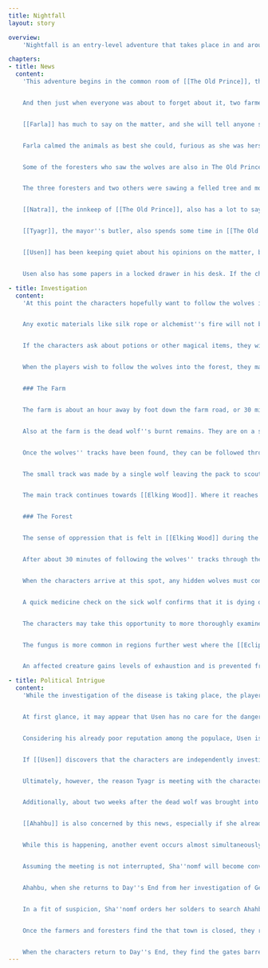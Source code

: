 ```yaml
---
title: Nightfall
layout: story

overview:
    'Nightfall is an entry-level adventure that takes place in and around [[Day''s End]]. The typical adventure path follows the rise of a deadly fungus into an occupation of Day''s End and finally to the eventual conclusion of both issues. This adventure does not assume any knowledge of the setting in which it takes place but leaves characters with a strong foundation on which more advanced adventures can be run.'

chapters:
- title: News
  content:
    'This adventure begins in the common room of [[The Old Prince]], the heart of Day''s End''s social network. The place is as full as it''s ever been, and everyone is talking about the latest piece of news that has just come in with the foresters---the wolves are inching closer to the edges of the forest and the town itself. This in itself is not entirely out of the ordinary; as seasons come and go, and the weather changes, the wolves move around to follow the elk. But it is summer now, when the wolves normally stay well away from any civilization and hunt deeper in the forest where the elk can be found. What''s more, the wolves apparently looked half starved---maybe even diseased.


    And then just when everyone was about to forget about it, two farmers [[Geris]] and [[Farla]] declared that their cattle were attacked by a pack of wolves. Their description exactly matched that given by the foresters; sick and starving, except even more extreme. What''s more, one of the wolves had been killed by their cows and Geris brought in its head. Its eyes were sunken and its nose was bloodied; its fur was slick with a black, oily substance, and its teeth were nearly all rotted away. [[Usen]], the mayor of Day''s End, ordered it burned, and those who caught even so much as a whiff of the smoke gagged and were sent into coughing fits. There is much speculation as to what could be affecting the wolves so severely: some proclaim the end of the world, or the return of an ancient plague; others scoff and put it down to a hoax. But that doesn''t stop them from talking about it.


    [[Farla]] has much to say on the matter, and she will tell anyone she meets her entire tale. It is greatly exagerrated and different every time, but anyone who can listen carefully to what is said may learn something useful. The story begins on a dark night, with the wind howling through the chimney and all but blowing out the flames in the fireplace ("A night for trouble, if trouble would come on any night"). Then Farla heard an unearthly noise, seeming to come from all directions at once; it was the howling of wolves, but terribly distorted by wind (and memory). Farla sat frozen in fear ("Those calls froze my blood to ice, I''ve heard wolves before, and those were not---demons from the shadows, I''m sure of it"), but she didn''t hear the noise again. A few minutes later, however, she clearly heard sounds of distress from her cattle and was shaken from her state of shock. She grabbed the hot poker from the fireplace and a large axe for chopping wood and ran outside, but the damage was already done: one dairy cow dead and the other wounded. The wolves fled in silence as soon as she ran out, but one wolf lay dead on the ground, trampled by the cows.


    Farla calmed the animals as best she could, furious as she was herself, and dragged the dead wolf around back ("It was as big as a bear!") where she left it for the night. The cow was too heavy to move, so she left her in the barn. The next day, Farla and Geris butchered Betsuthi and didn''t look at the dead wolf at all until the following morning. When they did they found it no less disturbing than before, but they both agreed nonetheless that they should warn the other people of [[Day''s End]]. So they cut off the wolf''s head and took it to the town, burning the rest of the wolf far from their house. While Farla shares her story in [[The Old Prince]], [[Geris]] sells beef at the market and does the same.


    Some of the foresters who saw the wolves are also in The Old Prince. They can be found arguing loudly with [[Rama]], a blacksmith notorious in Day''s End for picking fights every chance she gets. 3 to 1 against the foresters, she''ll leave before it gets physical, but that won''t stop her from causing a ruckus. Right now she''s trying to tell the foresters that what they saw weren''t wolves, but werewolves. Ferocious and deadly, werewolves are seen sometimes near Day''s End, but always alone. Rama''s idea has no strong basis of truth; it is clearly nonsense. If the characters try to insert themselves into this debate, they find both parties very insistent on their positions, and unless the characters do something to settle things, Rama will storm off after only a few minutes. After Rama leaves, the foresters are still grumpy and become annoyed at the slightest objection. If the characters are receptive and agreeable, though, then the foresters will tell them what they saw.


    The three foresters and two others were sawing a felled tree and moving the pieces into their cart. Suddenly, their horses became agitated. The foresters took a look around the site but didn''t see anything, so they continued about their business. A few minutes later, one of the foresters saw a wolf peering at them from the forest. She alerted the others, and together they watched the wolf turn away and walk around their work area. Then they saw that there were at least 4 other wolves behind it, all going in the same direction towards the town. The wolves never approached the work site, and didn''t make a noise. From afar they could see that the wolves were lean and had patches of matted or missing fur, but not much more.


    [[Natra]], the innkeep of [[The Old Prince]], also has a lot to say (as always). When latecomers can''t get within earshot of Farla, they turn to Natra to hear her side of the tale. What Natra tells is wildly inaccurate; she talks about great acts of heroism, lightning striking the ground nearby, and so on. Ultimately, however, she wants to see the end of this mystery. Though she does love to have a good story to tell, Natra also has a heart for the animals of [[Elking Wood]] and doesn''t like to see them getting sick and desperate. [[Usen]] only took interest long enough to order the wolf''s head burned, which annoyed her greatly. She suggests to anyone who cares to listen that they should ask Usen to support a venture to find the root of the problem. Then she claims says that if Usen denies them, she will go to him herself ("He always listens to me; he knows how much influence I have"). If it eventually comes to that, though, she only returns fuming and refuses to tell anyone what happened. If the characters approach her and say they''ll go themselves, she discretely gives them each 5 gp to buy supplies and wishes them the best of luck.


    [[Tyagr]], the mayor''s butler, also spends some time in [[The Old Prince]] to find out what the people are saying. He won''t stay long and he won''t say anything he doesn''t have to, hiding the fact that that he is very worried about what is happening and is not confident in the mayor''s (lack of) interference. A character speaking to him must contest their insight with his deception to determine this. If the characters end up speaking with Tyagr at The Old Prince, he will first try to deflect their questions without truly answering them. If the characters are insistent, he will try to leave the inn and return to the [[Mayoral Seat]]. If the characters follow Tyagr or insist on seeing the mayor, he tries once more to persuade them to leave but grants them an appointment if they persist.


    [[Usen]] has been keeping quiet about his opinions on the matter, but if pressed he will say it''s not a matter for concern while looking very concerned (but he always looks concerned). When questioned further about the diseased wolves, he will say that he is looking into it but will refuse to give details ("I''ve got someone looking into it already, just go away"). Hand waving may be involved, as will the phrase "leave well enough alone". Eventually, though, he will admit that nobody is doing anything about it and he thinks someone should (he suggests the characters themselves, "since you seem so interested in the problem"). If the characters attempt to intimidate Usen into telling them more or giving them what they want, have the leading character make a check. If the check succeeds, Usen tells them what they want to know or obeys their request (to some reasonable extent). If the check fails, Usen grumbles and loudly denies them. If the check fails by 5 or more, Usen orders the characters to leave and calls two guards into the room if they hesitate. If the characters try to smoothly persuade Usen instead, determine whether he agrees, disagrees, or strongly disagrees with the request. If he agrees, no check is required. If he disagrees or strongly disagrees, the characters may attempt up to three persuasion checks to change his mind. Each successful check increases his agreement by one level and each unsuccessful check decreases his agreement by one level. If Usen is persuaded to agree with the request, he grants it. If the check fails while Usen strongly disagrees, he becomes angry and orders the characters to leave after denying their request, saying they are wasting his time.


    Usen also has some papers in a locked drawer in his desk. If the characters find a way to search these papers, they find a series of memos written between himself and Tyagr. They betray Usen''s discomfort at the situation, his desire to have it resolved, and his reluctance to send an expedition into the forest. Tyagr merely tried to offer practical advice, but agrees that the matter is significant.'

- title: Investigation
  content:
    'At this point the characters hopefully want to follow the wolves into the forest. But before they do, they might want supplies.


    Any exotic materials like silk rope or alchemist''s fire will not be available. Food can be bought at the market (where [[Geris]] is selling beef and telling his story), and other basic equipment (rope, torches, pots, etc.) can be bought from peddlers and crafters. Simple weapons and light armour can be bought from any blacksmith or leatherworker on demand, while medium and heavy armour will take time to tailor properly. Martial weapons are also not difficult to find.


    If the characters ask about potions or other magical items, they will be directed to [[Ahahbu]], the healer. She has 1d3 Potions of Healing on hand when the characters arrive, but she will not sell them immediately for any amount of gold ("I need these potions for my patients---you never know when someone might lose an arm around here"), but if the characters press further she inquires what they want it for (if they haven''t already said). When she learns that they intend to venture into [[Elking Wood]] to investigate the cause of the wolves'' advances, she becomes interested. She offers to give one potion to the characters if they agree to bring back a physical piece of whatever it is they find, be it fungus, rotting carcass, or magical item. She claims she wants it so she can study it and learn how to prevent against it in the future. This is almost the whole truth, but if any character succeeds on a difficult check against this statement, they glean that she hopes it is a magical cause and wants to investigate its magical properties to improve her own skills.


    When the players wish to follow the wolves into the forest, they may want to start either at [[Geris]] and [[Farla]]''s farm or at the lumber yard.


    ### The Farm


    The farm is about an hour away by foot down the farm road, or 30 minutes by cart. The door to the house is locked and no-one but Geris and Farla live there, but the barn, cattle yard, and the site of the attack are all accessible around the back. Though a couple days havce passed since the attack, the signs are still visible in the mud. Once the signs have been spotted, it is possible to locate the wolves'' tracks with a check to track them. On a high roll, the character making the check also identifies that 8 wolves arrived at the farm and 7 left. There are two sets of tracks: one coming to the farm, and another leaving. Both tracks point in the direction of the forest.


    Also at the farm is the dead wolf''s burnt remains. They are on a small patch of bare dirt about 500 feet away from the house and barn. A thin wisp of smoke still rises from the ashes, but it is nearly burnt out. Up close the wolf is hardly recognizable any more, having been trampled, decapitated, and burnt. A check to identify natural materials reveals that among the remains of the wolf are burnt fragments of a fungus. It is impossible to know what fungus it was.


    Once the wolves'' tracks have been found, they can be followed through the fields. Both the tracks to and from the farm travel in a gently curving path towards the forest, which is about an hour from the farm by foot. As the characters follow the tracks, they notice that there are flecks of a black oily substance on the ground and in the grasses. Though it may not be immediately obvious to the characters, this is the blood of the diseased wolves. If the characters are following the tracks leading away from the farm, have the main tracker make a check after 45 minutes of walking to spot a change in the tracks. On a failure, they notice nothing new but can continue to follow the tracks. On a success, they notice that the wolves'' tracks branch here, leading off in two directions. One of the tracks was made only by a single wolf, traveling alone, while the other track was made by the rest of the wolves.


    The small track was made by a single wolf leaving the pack to scout. While scouting, the wolf saw an elk and decided to hunt it alone. Unfortunately, both the wolf and the elk killed each other and the tracks end at a scene of the battle a few minutes after they split off from the main tracks. The carcass of the elk lies alongside that of the wolf, both clearly affected by the same disease as the wolf [[Farla]] brought in. Their fur is patchy and slick with a black, oily, substance, their eyes are sunken, and they are both emaciated. The elk was obviously killed by the wolf, as evidenced by the bite and claw marks along its neck and legs. The wolf was impaled by one the elk''s antlers. A medicine check confirms that this was the cause of death of the wolf. The tracks near the area are disrupted, but a successful check confirms that there are no tracks leading away from this spot other than those the characters followed. The animals died the day before [[Geris]] and [[Farla]] came to the town, so they have been dead at least one day.


    The main track continues towards [[Elking Wood]]. Where it reaches the edge of the forest, the tree canopy hangs low. The air feels thick, and warmer than it should in the shade. There are few noises; perhaps the chirp of a bird every now and then, or the rustle of a tree branch in the wind. In the summer, the forest floor is all but covered with shrubs, vines, and small rocks. It is not dense enough to offer any real hindrance, but it might be possible to hide among the small bushes.


    ### The Forest


    The sense of oppression that is felt in [[Elking Wood]] during the day is only magnified in the sudden darkness of an [[Eclipse]]. When the sun is eclipsed, any characters who are awake and who are able to notice the change in lighting must make a save against fear. On a success, the character feels intense fear, but is able to overcome it. On a failure, the character feels the same intense fear and is so affected by it that they become unable to move for 1 hour. They can speak only stutteringly, keep looking around, and cannot explain the source of their fear. Sudden movements, even by friendly characters, surprise them and cause them to call out. At the end of each 10-minute period, affected characters may reroll the save. They may do so with advantage if an unaffected character is helping them to overcome their fear. If a character overcomes their fear in this way, they become immune to this effect of the Eclipses until they spend 24 hours outside of the forest.


    After about 30 minutes of following the wolves'' tracks through the forest, the characters are coming close to the wolves. Four of the six remaining wolves are resting around the base of a large tree, while the other two are hunting. If the characters choose to tread quietly, the may contest their stealth against the perception of the wolf that is standing guard. If it notices at least one of the characters (or if they didn''t try to be stealthy at all), it alerts its companions and they all hide in the undergrowth as the characters approach. However, one of them is too sick to move and lies on its side, breathing heavily.


    When the characters arrive at this spot, any hidden wolves must contest their stealth against the perception of the characters. Whether or not they spot the hidden wolves, the charcters see the sick wolf on the ground. The hidden wolves will make no move to protect their companion until 2d8 minutes have passed, when the hunting wolves return dragging the carcass of an elk. When they do, or if the characters attack the hidden wolves, they all jump out and attack the characters. The three hidden wolves and the two hunting wolves currently have full hit points.


    A quick medicine check on the sick wolf confirms that it is dying of the same affliction that was seen in the other wolves and in the elk. It has 1 hit point remaining and three levels of exhaustion, and it will die in an hour if it is not healed. A healing spell cast on it will restore hit points as normal, but the disease in it cannot be removed by healing alone. As long as the wolf is at its hit point maximum it will be able to move. It refuses to drink a healing potion. The wolf cannot regain hit points from rests, instead losing half of its remaining hit points (rounded up) at the end of each 24 hour period. It will not come with the characters willingly, but will not run from them either. If they heal it, they may also make a check to befriend it. On a success, the wolf will become loyal to the characters and will follow them as long as they continue to provide food and healing.


    The characters may take this opportunity to more thoroughly examine the disease as it affects a living creature. The sick wolf has dark spots around its eyes, but they are not sunken like those of the dead creatures the characters saw. Its fur is patchy in places, and the characters can now see that the black, oily, substance is in fact the blood of the animal; it is slowly oozing from several open wounds. Additionally, the characters can see what appears to be a large fungal growth around the shoulders of the wolf. A very good check to identify natural objects made on this fungus identifies it as [[Obezaach]], a rare fungus that infects animals with its spores and slowly consumes their body, killing them. After the animal''s body is entirely consumed, the fungus begins releasing thousands of tiny spores into the air, to be carried on the wind until they are inhaled by another animal. It generally takes a long time, sometimes weeks, for the animal to be fully consumed.


    The fungus is more common in regions further west where the [[Eclipse]] is stronger and normally has difficulty spreading this far east, as the spores are extremely light-sensitive. They can also be destroyed by fire. They are dangerous to humanoids, who can become infected just as easily as animals. Magic that can cure disease can remove the fungus from a creature''s body, and it can also be removed by an intense heat treatment that is almost as dangerous as the fungus itself: the creature must be submerged in near-boiling water for several hours.


    An affected creature gains levels of exhaustion and is prevented from resting effectively. At the end of each 24-hour period, the creature gains a level of exhaustion. Additionally, as long as the creature is infected, it does not lose levels of exhaustion at the end of a long rest, and it cannot regain hit points from resting.'

- title: Political Intrigue
  content:
    'While the investigation of the disease is taking place, the players may over time become interested in finding out what [[Usen]] and the other rulers of [[Andal]] are doing about the situation. Since one of [[Day''s End]]''s responsibilities is to protect the province of Andal from the horrors of Noon-Night, it is reasonable to inquire about this.


    At first glance, it may appear that Usen has no care for the danger the disease poses to the people of Day''s End. In fact, this is quite far from the truth. Though his motives are indeed not perfectly selfless, Usen is in fact extremely concerned and wishes to send out a search party. However, due to the complicated and beaurocratic workings of Andal, he is not authorized to initiate such an expedition without express written permission from a senior governor. This permission is something he has been trying to get since he first heard of the wolves from the foresters. However, his seniors have no interest in the issue whatsoever; they are more concerned with a secret military operation to invade a neighboring province. So, instead of helping Usen or even granting him permission to investigate, they have ordered him to raise the taxes in and around Day''s End once again.


    Considering his already poor reputation among the populace, Usen is reluctant to do this, worried that he may spark a revolution (which would, at best, lead to exile; at worst, execution by his seniors for poor governance). If the players investigate the locked drawer in Usen''s office, they may find notes from upper government alluding to this situation. They may also find up to one similar note hidden somewhere in Usen''s house, as a reward for any excellent investigation rolls.


    If [[Usen]] discovers that the characters are independently investigating the disease, after a few days he will send [[Tyagr]] to find them and discuss with them solutions to the problem. If they are staying at [[The Old Prince]], Tyagr will find them there. He will be disguised under a cloak and will attempt to talk to them in private. Tyagr begins by acknowledging that the characters are investigating the disease, and continue by stating his and Usen''s concern with the issue. If the characters press the point of his strange secrecy, Tyagr will explain the state of the beaurocracy and why the news of what Usen is doing must not reach higher ears.


    Ultimately, however, the reason Tyagr is meeting with the characters is to offer them a small amount of help: he is prepared to equip them with weapons, rations, and other equipment to aid the characters in their quest. He can offer them up to 250 gp (total). If they ask, he will also offer them access to the library, but he will mention that he doesn''t expect them to find much there. However, if they spend at least an hour looking, they will find a book describing the history of the town and how it was built on the ruins of an elvish palace (evidence of this can be found beneath the dungeon).


    Additionally, about two weeks after the dead wolf was brought into town, [[Geris]] and [[Farla]] (the farmers whose cows were attacked by the diseased wolves) are found dead. After seeing the same signs of the disease that had been observed in the wolves, they immediately returned to town and alerted everyone. This causes a significant disturbance among the people, who become worried that by bringing the dead wolf''s head into town, Geris and Farla may have doomed them all.


    [[Ahahbu]] is also concerned by this news, especially if she already knows of the nature of the disease (which she does if the characters have brought her any diseased samples). Even if she doesn''t, she quickly tries to pack her medical equipment and ride on horseback to Geris and Farla''s farm. If she knows the characters or knows that they are actively investigating the disease, she allows them to follow (although she has only one horse). She does not allow anyone else to follow, including Usen.


    While this is happening, another event occurs almost simultaneously: an envoy from the capital, [[Rutha Sha''nomf]], arrives to talk to Usen about his management of the town. Usen is both furious and terrified, knowing that he is at risk of punishment since he did not deliver the tax quota. The envoy brings a guard of 30 soldiers (25 with spears and 5 archers) and arrived in a carriage. Usen will most likely be too distracted by this to bother with Geris and Farla''s deaths. Sha''nomf will insist on meeting with Usen immediately, while her soldiers guard the town hall. The archers are positioned on the balconies while the spears surround the property.


    Assuming the meeting is not interrupted, Sha''nomf will become convinced of Usen''s guilt and she will name him a traitor. Tyagr will also be charged with the same crime, and both will be promptly placed in the dungeons while Sha''nomf''s soldiers gain control of the town and confiscate the treasury.


    Ahahbu, when she returns to Day''s End from her investigation of Geris and Farla''s farm, will insist to speak with Sha''nomf once she discovers that Usen no longer has power. She will explain the danger of the disease to her and demand that action be taken to mitigate it, rather than wasting time imprisoning Usen and Tyagr. Sha''nomf takes great offense and orders Ahahbu away without heeding her demands. Ahahbu still plans to do what she can to save the people of the town, so that night she goes to [[Quabreet]] and persuades him to lay an enchantment on the town, empowered also by her own magic. The enchantment succeeds, and causes everyone in the town to become highly paranoid. As a result, in the morning Sha''nomf orders her soldiers to close the gates and bar anyone from entering, including the foresters who had already left for the day. The people of the town close their doors and windows, and cover their faces when they see people in the streets. Usen and Tyagr begin to fear for their lives. Ahahbu''s enchantment wears off after 5 days.


    In a fit of suspicion, Sha''nomf orders her solders to search Ahahbu''s house. There, they find exactly what they were looking for: evidence of druidic magic in a hidden compartment. Cornered, Ahahbu uses a druidic transformation for the first time and transforms into a house cat. She slips away from the stunned soldiers and flees into the street, where she quickly hides in an alley. Once she hears of how Ahahbu escaped, Sha''nomf convinces herself that Ahahbu orchestrated the setup and spreads the lie that Ahahbu attempted to overthrow Usen and was imprisoned.


    Once the farmers and foresters find the that town is closed, they return to their homes, if they live outside the town, or to another person''s home otherwise. People outside the town were not affected by Ahahbu''s enchantment, so they are still generous and welcoming (although distressed over Geris and Farla''s deaths).


    When the characters return to Day''s End, they find the gates barred and guarded and the market empty. The guards refuse entry, and nothing short of magic can persuade them to open the gate.'
---
```


